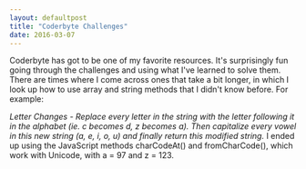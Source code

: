 ```yaml
---
layout: defaultpost
title: "Coderbyte Challenges"
date: 2016-03-07
---
```


Coderbyte has got to be one of my favorite resources. It's surprisingly fun going through the challenges and using what I've learned to solve them. There are times where I come across ones that take a bit longer, in which I look up how to use array and string methods that I didn't know before.
For example:

*Letter Changes -  Replace every letter in the string with the letter following it in the alphabet (ie. c becomes d, z becomes a). Then capitalize every vowel in this new string (a, e, i, o, u) and finally return this modified string.*
I ended up using the JavaScript methods charCodeAt() and fromCharCode(), which work with Unicode, with a = 97 and z = 123.
